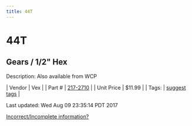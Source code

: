 ```yaml
---
title: 44T
---
```


# 44T
## Gears / 1/2" Hex
Description: 	Also available from WCP 

| Vendor | Vex | 
| Part # | [217-2710](http://www.vexrobotics.com/vexpro/motion/vexpro-gears/1-2-hex-bore.html) | 
| Unit Price | $11.99 | 
| Tags: | [suggest tags](https://docs.google.com/forms/d/e/1FAIpQLSeWyY8v3RgOty-MyWmh9U0iivNYN_molChYyS-0U-o-kOAv_g/viewform) | 

Last updated: Wed Aug 09 23:35:14 PDT 2017

 [Incorrect/Incomplete information?](https://docs.google.com/forms/d/e/1FAIpQLSeWyY8v3RgOty-MyWmh9U0iivNYN_molChYyS-0U-o-kOAv_g/viewform)